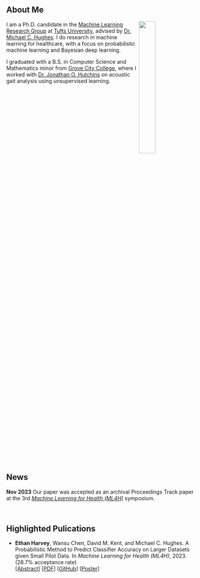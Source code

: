 ## About Me

<img src="https://thostle.com/img/Nips19239.JPG" align="right" width="30%"/>

I am a Ph.D. candidate in the <a href="https://github.com/tufts-ml/" target="_blank">Machine Learning Research Group</a> at <a href="https://www.tufts.edu/" target="_blank">Tufts University</a>, advised by <a href="https://www.michaelchughes.com/" target="_blank">Dr. Michael C. Hughes</a>. I do research in machine learning for healthcare, with a focus on probabilistic machine learning and Bayesian deep learning.

I graduated with a B.S. in Computer Science and Mathematics minor from <a href="https://www.gcc.edu/" target="_blank">Grove City College</a>, where I worked with <a href="https://www.gcc.edu/Home/Academics/Faculty-Directory/Faculty-Detail/jonathan-o-hutchins" target="_blank">Dr. Jonathan O. Hutchins</a> on acoustic gait analysis using unsupervised learning.

<br clear="right"/>

## News

**Nov 2023** Our paper was accepted as an archival Proceedings Track paper at the 3rd [*Machine Learning for Health (ML4H)*](https://ml4h.cc/2023/) symposium.

<br/>

## Highlighted Pulications

* **Ethan Harvey**, Wansu Chen, David M. Kent, and Michael C. Hughes. A Probabilistic Method to Predict Classifier Accuracy on Larger Datasets given Small Pilot Data. In *Machine Learning for Health (ML4H)*, 2023. (28.7% acceptance rate)\
  [<a href="https://proceedings.mlr.press/v225/harvey23a.html" target="_blank">Abstract</a>] [<a href="https://proceedings.mlr.press/v225/harvey23a/harvey23a.pdf" target="_blank">PDF</a>] [<a href="https://github.com/tufts-ml/extrapolating-classifier-accuracy-to-larger-datasets" target="_blank">GitHub</a>] [<a href="https://thostle.com/posters/harvey2023probabilistic.pdf" target="_blank">Poster</a>]

<br/>
